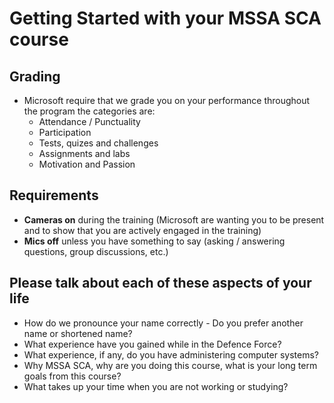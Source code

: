 # Getting Started with your MSSA SCA course

## Grading

- Microsoft require that we grade you on your performance throughout the program the categories are:
  - Attendance / Punctuality 
  - Participation
  - Tests, quizes and challenges
  - Assignments and labs
  - Motivation and Passion

## Requirements

- **Cameras on** during the training (Microsoft are wanting you to be present and to show that you are actively engaged in the training)
- **Mics off** unless you have something to say (asking / answering questions, group discussions, etc.)


## Please talk about each of these aspects of your life

- How do we pronounce your name correctly - Do you prefer another name or shortened name?
- What experience have you gained while in the Defence Force?
- What experience, if any, do you have administering computer systems?
- Why MSSA SCA, why are you doing this course, what is your long term goals from this course?
- What takes up your time when you are not working or studying?

